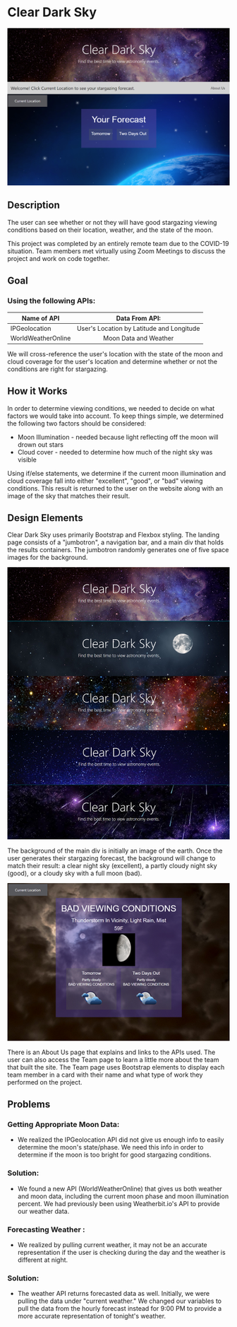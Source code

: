 # Clear Dark Sky

![Landing page for Clear Dark Sky](./images/landingpage.PNG)

## Description
The user can see whether or not they will have good stargazing viewing conditions based on their location, weather, and the state of the moon.

This project was completed by an entirely remote team due to the COVID-19 situation.  Team members met virtually using Zoom Meetings to discuss the project and work on code together.

## Goal 
### Using the following APIs:
| Name of API           |Data From API:                              |
|-----------------------|:------------------------------------------:|
| IPGeolocation         | User's Location by Latitude and Longitude  |
| WorldWeatherOnline    | Moon Data and Weather                      |

We will cross-reference the user's location with the state of the moon and cloud coverage for the user's location and determine whether or not the conditions are right for stargazing.

## How it Works
In order to determine viewing conditions, we needed to decide on what factors we would take into account.  To keep things simple, we determined the following two factors should be considered:
* Moon Illumination - needed because light reflecting off the moon will drown out stars
* Cloud cover - needed to determine how much of the night sky was visible

Using if/else statements, we determine if the current moon illumination and cloud coverage fall into either "excellent", "good", or "bad" viewing conditions.  This result is returned to the user on the website along with an image of the sky that matches their result.

## Design Elements
Clear Dark Sky uses primarily Bootstrap and Flexbox styling.  The landing page consists of a "jumbotron", a navigation bar, and a main div that holds the results containers.  The jumbotron randomly generates one of five space images for the background.  

![The five possible background images](./images/banners.png)

The background of the main div is initially an image of the earth.  Once the user generates their stargazing forecast, the background will change to match their result: a clear night sky (excellent), a partly cloudy night sky (good), or a cloudy sky with a full moon (bad).  

![What the user will see for bad viewing conditions](./images/exampleBadView.PNG)

There is an About Us page that explains and links to the APIs used.  The user can also access the Team page to learn a little more about the team that built the site.  The Team page uses Bootstrap elements to display each team member in a card with their name and what type of work they performed on the project.

## Problems
### Getting Appropriate Moon Data:
* We realized the IPGeolocation API did not give us enough info to easily determine the moon's state/phase.  We need this info in order to determine if the moon is too bright for good stargazing conditions.

### Solution:
* We found a new API (WorldWeatherOnline) that gives us both weather and moon data, including the current moon phase and moon illumination percent.  We had previously been using Weatherbit.io's API to provide our weather data.

### Forecasting Weather :
* We realized by pulling current weather, it may not be an accurate representation if the user is checking during the day and the weather is different at night.

### Solution:
* The weather API returns forecasted data as well.  Initially, we were pulling the data under "current weather."  We changed our variables to pull the data from the hourly forecast instead for 9:00 PM to provide a more accurate representation of tonight's weather.

